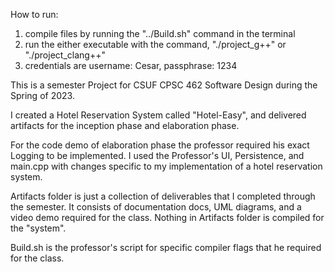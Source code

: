 How to run:
  1) compile files by running the "../Build.sh" command in the terminal
  2) run the either executable with the command, "./project_g++" or "./project_clang++"
  3) credentials are username: Cesar, passphrase: 1234

This is a semester Project for CSUF CPSC 462 Software Design during the Spring of 2023.

I created a Hotel Reservation System called "Hotel-Easy", and delivered artifacts for the
inception phase and elaboration phase.

For the code demo of elaboration phase the professor required his exact Logging to be implemented.
I used the Professor's UI, Persistence, and main.cpp with changes specific to my implementation
of a hotel reservation system.

Artifacts folder is just a collection of deliverables that I completed through the semester.
It consists of documentation docs, UML diagrams, and a video demo required for the class.
Nothing in Artifacts folder is compiled for the "system".

Build.sh is the professor's script for specific compiler flags that he required for the class.
